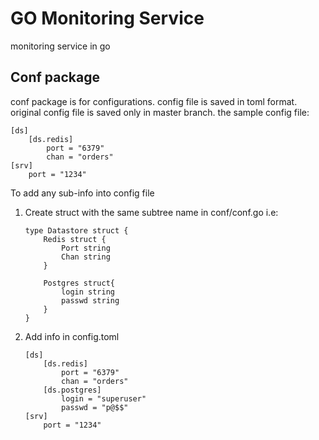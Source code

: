# GO Monitoring Service
monitoring service in go

## Conf package ##
conf package is for configurations.
config file is saved in toml format.
original config file is saved only in master branch.
the sample config file:
```
[ds]
	[ds.redis]
		port = "6379"
		chan = "orders"
[srv]
	port = "1234"
```

To add any sub-info into config file
1. Create struct with the same subtree name in conf/conf.go
    i.e: 
    ```
    type Datastore struct {
        Redis struct {
            Port string
            Chan string
        }

        Postgres struct{
            login string
            passwd string
        }
    }
    ```
2. Add info in config.toml
    ```
    [ds]
        [ds.redis]
            port = "6379"
            chan = "orders"
        [ds.postgres]
            login = "superuser"
            passwd = "p@$$"
    [srv]
        port = "1234"
    ```

